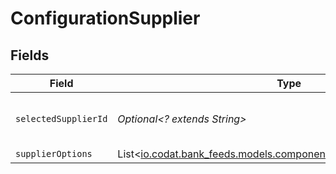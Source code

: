 # ConfigurationSupplier


## Fields

| Field                                                                                                                     | Type                                                                                                                      | Required                                                                                                                  | Description                                                                                                               |
| ------------------------------------------------------------------------------------------------------------------------- | ------------------------------------------------------------------------------------------------------------------------- | ------------------------------------------------------------------------------------------------------------------------- | ------------------------------------------------------------------------------------------------------------------------- |
| `selectedSupplierId`                                                                                                      | *Optional<? extends String>*                                                                                              | :heavy_minus_sign:                                                                                                        | Unique identifier for the supplier.                                                                                       |
| `supplierOptions`                                                                                                         | List<[io.codat.bank_feeds.models.components.ConfigurationContactRef](../../models/components/ConfigurationContactRef.md)> | :heavy_minus_sign:                                                                                                        | N/A                                                                                                                       |